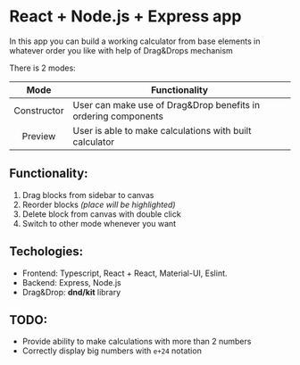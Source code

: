 # React + Node.js + Express app

In this app you can build a working calculator from base elements in whatever order you like with help of Drag&Drops mechanism

There is 2 modes:

|**Mode**   |**Functionality**|
|:---------:|-----------------|
|Constructor| User can make use of Drag&Drop benefits in ordering components|
|Preview    | User is able to make calculations with built calculator|

## Functionality:
1) Drag blocks from sidebar to canvas
2) Reorder blocks *(place will be highlighted)*
3) Delete block from canvas with double click
4) Switch to other mode whenever you want

## Techologies:
- Frontend: Typescript, React + React, Material-UI, Eslint.
- Backend: Express, Node.js
- Drag&Drop: **dnd/kit** library

## TODO:

- Provide ability to make calculations with more than 2 numbers
- Correctly display big numbers with `e+24` notation
